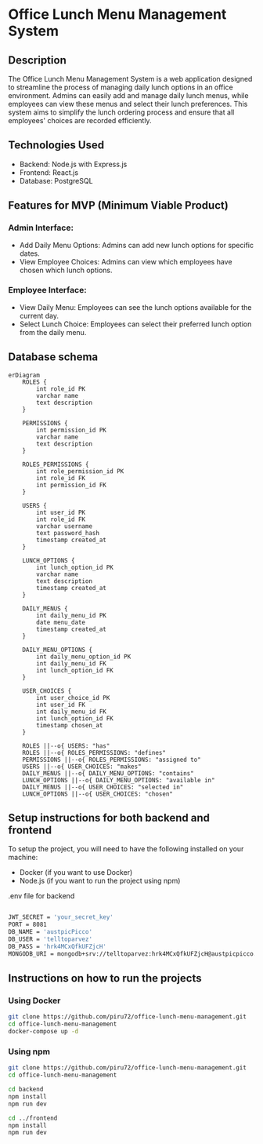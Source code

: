 # Office Lunch Menu Management System
## Description
The Office Lunch Menu Management System is a web application designed to streamline the process of managing daily lunch options in an office environment. Admins can easily add and manage daily lunch menus, while employees can view these menus and select their lunch preferences. This system aims to simplify the lunch ordering process and ensure that all employees' choices are recorded efficiently.

## Technologies Used
- Backend: Node.js with Express.js
- Frontend: React.js
- Database: PostgreSQL

## Features for MVP (Minimum Viable Product)

### Admin Interface:
- Add Daily Menu Options: Admins can add new lunch options for specific dates.
- View Employee Choices: Admins can view which employees have chosen which lunch options.

### Employee Interface:
- View Daily Menu: Employees can see the lunch options available for the current day.
- Select Lunch Choice: Employees can select their preferred lunch option from the daily menu.

## Database schema
```mermaid
erDiagram
    ROLES {
        int role_id PK
        varchar name
        text description
    }

    PERMISSIONS {
        int permission_id PK
        varchar name
        text description
    }

    ROLES_PERMISSIONS {
        int role_permission_id PK
        int role_id FK
        int permission_id FK
    }

    USERS {
        int user_id PK
        int role_id FK
        varchar username
        text password_hash
        timestamp created_at
    }

    LUNCH_OPTIONS {
        int lunch_option_id PK
        varchar name
        text description
        timestamp created_at
    }

    DAILY_MENUS {
        int daily_menu_id PK
        date menu_date
        timestamp created_at
    }

    DAILY_MENU_OPTIONS {
        int daily_menu_option_id PK
        int daily_menu_id FK
        int lunch_option_id FK
    }

    USER_CHOICES {
        int user_choice_id PK
        int user_id FK
        int daily_menu_id FK
        int lunch_option_id FK
        timestamp chosen_at
    }

    ROLES ||--o{ USERS: "has"
    ROLES ||--o{ ROLES_PERMISSIONS: "defines"
    PERMISSIONS ||--o{ ROLES_PERMISSIONS: "assigned to"
    USERS ||--o{ USER_CHOICES: "makes"
    DAILY_MENUS ||--o{ DAILY_MENU_OPTIONS: "contains"
    LUNCH_OPTIONS ||--o{ DAILY_MENU_OPTIONS: "available in"
    DAILY_MENUS ||--o{ USER_CHOICES: "selected in"
    LUNCH_OPTIONS ||--o{ USER_CHOICES: "chosen"

```
## Setup instructions for both backend and frontend

To setup the project, you will need to have the following installed on your machine:
- Docker (if you want to use Docker)
- Node.js (if you want to run the project using npm)

.env file for backend

```bash

JWT_SECRET = 'your_secret_key'
PORT = 8081
DB_NAME = 'austpicPicco'
DB_USER = 'telltoparvez'
DB_PASS = 'hrk4MCxQfkUFZjcH'
MONGODB_URI = mongodb+srv://telltoparvez:hrk4MCxQfkUFZjcH@austpicpicco.pqlgqmi.mongodb.net/?retryWrites=true&w=majority&appName=austpicPicco

```

## Instructions on how to run the projects
### Using Docker

```bash
git clone https://github.com/piru72/office-lunch-menu-management.git
cd office-lunch-menu-management
docker-compose up -d
```

### Using npm
    
```bash
git clone https://github.com/piru72/office-lunch-menu-management.git
cd office-lunch-menu-management

cd backend
npm install
npm run dev

cd ../frontend
npm install
npm run dev
```